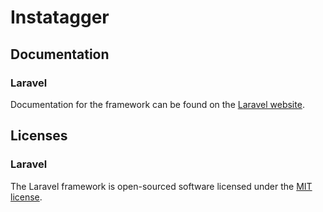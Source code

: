 # Instatagger

## Documentation

### Laravel

Documentation for the framework can be found on the [Laravel website](http://laravel.com/docs).

## Licenses

### Laravel

The Laravel framework is open-sourced software licensed under the [MIT license](http://opensource.org/licenses/MIT).
